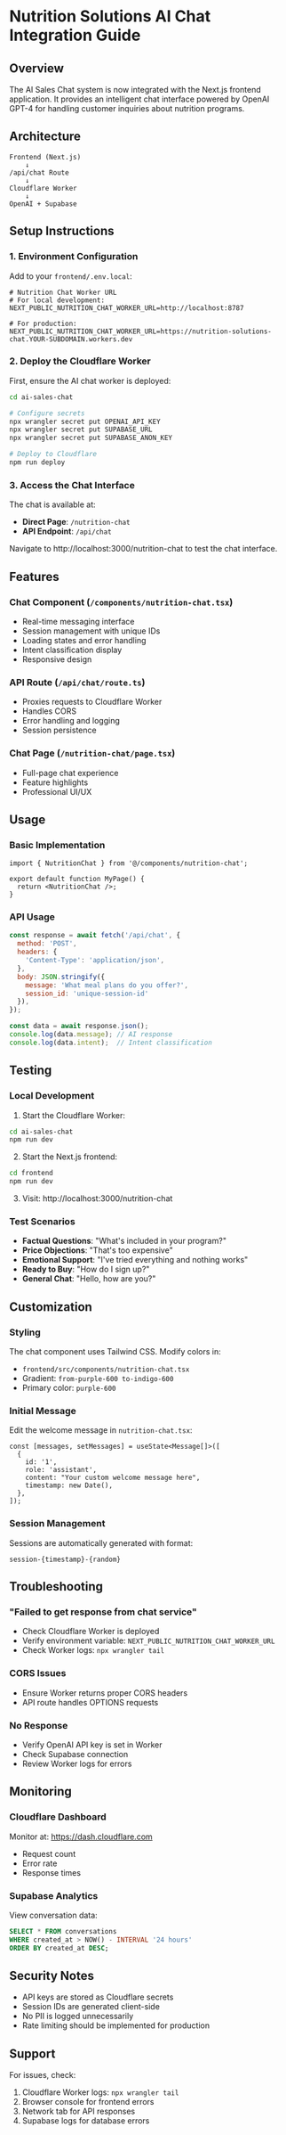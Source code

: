 # Nutrition Solutions AI Chat Integration Guide

## Overview
The AI Sales Chat system is now integrated with the Next.js frontend application. It provides an intelligent chat interface powered by OpenAI GPT-4 for handling customer inquiries about nutrition programs.

## Architecture

```
Frontend (Next.js)
    ↓
/api/chat Route
    ↓
Cloudflare Worker
    ↓
OpenAI + Supabase
```

## Setup Instructions

### 1. Environment Configuration

Add to your `frontend/.env.local`:
```env
# Nutrition Chat Worker URL
# For local development:
NEXT_PUBLIC_NUTRITION_CHAT_WORKER_URL=http://localhost:8787

# For production:
NEXT_PUBLIC_NUTRITION_CHAT_WORKER_URL=https://nutrition-solutions-chat.YOUR-SUBDOMAIN.workers.dev
```

### 2. Deploy the Cloudflare Worker

First, ensure the AI chat worker is deployed:

```bash
cd ai-sales-chat

# Configure secrets
npx wrangler secret put OPENAI_API_KEY
npx wrangler secret put SUPABASE_URL
npx wrangler secret put SUPABASE_ANON_KEY

# Deploy to Cloudflare
npm run deploy
```

### 3. Access the Chat Interface

The chat is available at:
- **Direct Page**: `/nutrition-chat`
- **API Endpoint**: `/api/chat`

Navigate to http://localhost:3000/nutrition-chat to test the chat interface.

## Features

### Chat Component (`/components/nutrition-chat.tsx`)
- Real-time messaging interface
- Session management with unique IDs
- Loading states and error handling
- Intent classification display
- Responsive design

### API Route (`/api/chat/route.ts`)
- Proxies requests to Cloudflare Worker
- Handles CORS
- Error handling and logging
- Session persistence

### Chat Page (`/nutrition-chat/page.tsx`)
- Full-page chat experience
- Feature highlights
- Professional UI/UX

## Usage

### Basic Implementation
```tsx
import { NutritionChat } from '@/components/nutrition-chat';

export default function MyPage() {
  return <NutritionChat />;
}
```

### API Usage
```javascript
const response = await fetch('/api/chat', {
  method: 'POST',
  headers: {
    'Content-Type': 'application/json',
  },
  body: JSON.stringify({
    message: 'What meal plans do you offer?',
    session_id: 'unique-session-id'
  }),
});

const data = await response.json();
console.log(data.message); // AI response
console.log(data.intent);  // Intent classification
```

## Testing

### Local Development
1. Start the Cloudflare Worker:
```bash
cd ai-sales-chat
npm run dev
```

2. Start the Next.js frontend:
```bash
cd frontend
npm run dev
```

3. Visit: http://localhost:3000/nutrition-chat

### Test Scenarios
- **Factual Questions**: "What's included in your program?"
- **Price Objections**: "That's too expensive"
- **Emotional Support**: "I've tried everything and nothing works"
- **Ready to Buy**: "How do I sign up?"
- **General Chat**: "Hello, how are you?"

## Customization

### Styling
The chat component uses Tailwind CSS. Modify colors in:
- `frontend/src/components/nutrition-chat.tsx`
- Gradient: `from-purple-600 to-indigo-600`
- Primary color: `purple-600`

### Initial Message
Edit the welcome message in `nutrition-chat.tsx`:
```tsx
const [messages, setMessages] = useState<Message[]>([
  {
    id: '1',
    role: 'assistant',
    content: "Your custom welcome message here",
    timestamp: new Date(),
  },
]);
```

### Session Management
Sessions are automatically generated with format:
```
session-{timestamp}-{random}
```

## Troubleshooting

### "Failed to get response from chat service"
- Check Cloudflare Worker is deployed
- Verify environment variable: `NEXT_PUBLIC_NUTRITION_CHAT_WORKER_URL`
- Check Worker logs: `npx wrangler tail`

### CORS Issues
- Ensure Worker returns proper CORS headers
- API route handles OPTIONS requests

### No Response
- Verify OpenAI API key is set in Worker
- Check Supabase connection
- Review Worker logs for errors

## Monitoring

### Cloudflare Dashboard
Monitor at: https://dash.cloudflare.com
- Request count
- Error rate
- Response times

### Supabase Analytics
View conversation data:
```sql
SELECT * FROM conversations
WHERE created_at > NOW() - INTERVAL '24 hours'
ORDER BY created_at DESC;
```

## Security Notes
- API keys are stored as Cloudflare secrets
- Session IDs are generated client-side
- No PII is logged unnecessarily
- Rate limiting should be implemented for production

## Support
For issues, check:
1. Cloudflare Worker logs: `npx wrangler tail`
2. Browser console for frontend errors
3. Network tab for API responses
4. Supabase logs for database errors